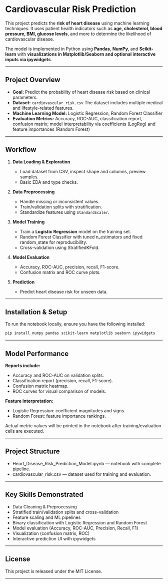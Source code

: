 # Cardiovascular Risk Prediction

This project predicts the **risk of heart disease** using machine learning techniques.
It uses patient health indicators such as **age, cholesterol, blood pressure, BMI, glucose levels**, and more to determine the likelihood of cardiovascular disease.

The model is implemented in Python using **Pandas**, **NumPy**, and **Scikit-learn** with **visualizations in Matplotlib/Seaborn and optional interactive inputs via ipywidgets**.

---

## Project Overview

* **Goal:** Predict the probability of heart disease risk based on clinical parameters.
* **Dataset:** `cardiovascular_risk.csv`
  The dataset includes multiple medical and lifestyle-related features.
* **Machine Learning Model:** Logistic Regression, Random Forest Classifier
* **Evaluation Metrics:** Accuracy, ROC-AUC, classification report, confusion matrix; model interpretability via coefficients (LogReg) and feature importances (Random Forest)

---

## Workflow

1. **Data Loading & Exploration**

   * Load dataset from CSV, inspect shape and columns, preview samples.
   * Basic EDA and type checks.
2. **Data Preprocessing**

   * Handle missing or inconsistent values.
   * Train/validation splits with stratification.
   * Standardize features using `StandardScaler`.
3. **Model Training**

   * Train a **Logistic Regression** model on the training set.
   * Random Forest Classifier with tuned n_estimators and fixed random_state for reproducibility.
   * Cross-validation using StratifiedKFold.
4. **Model Evaluation**

   * Accuracy, ROC-AUC, precision, recall, F1-score.
   * Confusion matrix and ROC curve plots.
6. **Prediction**

   * Predict heart disease risk for unseen data.

---

## Installation & Setup

To run the notebook locally, ensure you have the following installed:

```bash
pip install numpy pandas scikit-learn matplotlib seaborn ipywidgets
```

---

## Model Performance

**Reports include:**

  * Accuracy and ROC-AUC on validation splits.
  * Classification report (precision, recall, F1-score).
  * Confusion matrix heatmap.
  * ROC curves for visual comparison of models.

**Feature interpretation:**

  * Logistic Regression: coefficient magnitudes and signs.
  * Random Forest: feature importance rankings.

Actual metric values will be printed in the notebook after training/evaluation cells are executed.

---

## Project Structure

* Heart_Disease_Risk_Prediction_Model.ipynb — notebook with complete pipeline.
* cardiovascular_risk.csv — dataset used for training and evaluation.

---

## Key Skills Demonstrated

* Data Cleaning & Preprocessing
* Stratified train/validation splits and cross-validation
* Feature scaling and ML pipelines
* Binary classification with Logistic Regression and Random Forest
* Model evaluation (Accuracy, ROC-AUC, Precision, Recall, F1)
* Visualization (confusion matrix, ROC)
* Interactive prediction UI with ipywidgets

---

## License

This project is released under the MIT License.

---
